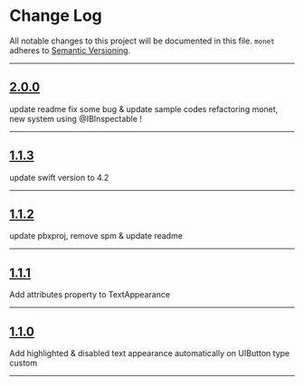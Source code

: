 # Change Log

All notable changes to this project will be documented in this file.
`monet` adheres to [Semantic Versioning](http://semver.org/).

---

## [2.0.0](https://github.com/Digipolitan/monet/releases/tag/v2.0.0)

update readme
fix some bug & update sample codes
refactoring monet, new system using @IBInspectable !

---

## [1.1.3](https://github.com/Digipolitan/monet/releases/tag/v1.1.3)

update swift version to 4.2

---

## [1.1.2](https://github.com/Digipolitan/monet/releases/tag/v1.1.2)

update pbxproj, remove spm & update readme

---

## [1.1.1](https://github.com/Digipolitan/monet/releases/tag/v1.1.1)

Add attributes property to TextAppearance

---

## [1.1.0](https://github.com/Digipolitan/monet/releases/tag/v1.1.0)

Add highlighted & disabled text appearance automatically on UIButton type custom

---
